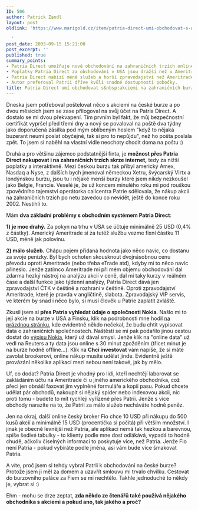 ```yaml
---
ID: 506
author: Patrick Zandl
layout: post
oldlink: 'https://www.marigold.cz/item/patria-direct-umi-obchodovat-s-akciemi-na-zahranicnich-burzach

  '
post_date: 2003-09-15 15:21:00
post_excerpt: ''
published: true
summary_points:
- Patria Direct umožňuje nově obchodování na zahraničních trzích online.
- Poplatky Patria Direct za obchodování v USA jsou dražší než u Ameritrade.
- Patria Direct nabízí méně služeb a horší zpravodajství než Ameritrade.
- Autor preferoval Patrii dříve kvůli snadné dostupnosti pobočky.
title: Patria Direct umí obchodovat s&nbsp;akciemi na zahraničních burzách
---
```


Dneska jsem potřeboval poštelovat něco s akciemi na české burze a po dvou měsících jsem se zase přilogoval na svůj účet na Patria Direct. A dostalo se mi dvou překvapení. Tím prvním byl fakt, že můj bezpečnostní certifikát vypršel před třemi dny a nový se povaloval na poště dva týdny jako doporučená zásilka pod mým oblíbeným heslem "když to nějaká buzerant neumí poslat obyčejně, tak si pro to nepůjdu", než ho pošta poslala zpět. To jsem si naběhl na vlastní vidle neochoty chodit doma na poštu :) 
<p>
Druhá a pro většinu zájemco podstatnější finta, je <STRONG>možnost přes Patria Direct nakupovat i na zahraničních trzích skrze internet,</STRONG> tedy za nižší poplatky a interaktivně. Mezi českou burzu tak přibyl americký Amex, Nasdaq a Nyse, z dalších bych jmenoval německou Xetru, švýcarský Virtx a londýnskou burzu, jsou tu i nějaké menší burzy které jsem nikdy nezkoušel jako Belgie, Francie. Veselé je, že už koncem minulého roku mi pod rouškou zpovědního tajemství operátorka callcentra Patrie sdělovala, že nákup akcií na zahraničních trzích po netu zavedou co nevidět, ještě do konce roku 2002. Nestihli to. 
<p>
Mám <STRONG>dva základní problémy s obchodním systémem Patria Direct</STRONG>: 
<p>
<STRONG>1) je moc drahý.</STRONG> Za pokyn na trhu v USA se účtuje minimálně 25 USD (0,4% z částky). Americký Ameritrade si za tutéž službu vezme fixní částku 11 USD, méně jak polovinu. 
<p>
<STRONG>2) málo služeb.</STRONG> Chápu pojem přidaná hodnota jako něco navíc, co dostanu za svoje penízky. Byl bych ochoten skousknout dvojnásobnou cenu převodu oproti Ameritrade (nebo třeba eTrade atd), kdyby mi to něco navíc přineslo. Jenže zatímco Ameritrade mi při mém objemu obchodování dal zdarma hezký nástroj na analýzu akcií v ceně, dal mi taky kurzy v reálném čase a další funkce jako týdenní analýzy, Patria Direct dává jen zpravodajství ČTK v češtině a rozhraní v češtině. Oproti zpravodajství Ameritrade, které je&#160;pravda v angličtině, slabota. Zpravodajský VIP servis, ve kterém by snad i něco bylo, si musí člověk u Patrie&#160;zaplatit zvláště. 
<p>
Zkusil jsem si <STRONG>přes Patria vyhledat údaje o společnosti Nokia</STRONG>. Našlo mi to její akcie na burze v USA a Finsku, klik na podrobnosti mne hodil <A href="http://www.patria.cz/investice/informace.asp?group=1&amp;ISIN=US6549022043">na prázdnou stránku</A>, kde evidentně někdo nečekal, že budu chtít vypisovat data o zahraničních společnostech. Naštěstí se mi pak podařilo jinou cestou dostat do <A href="http://www.patria.cz/akcie_svet/tituly.asp?ISIN=FI0009000681">výpisu Nokia</A>, který už dával smysl. Jenže klik na "online data" už vedl na Reuters a ty data jsou online s 30 minut zpožděním (třicet minut je na burze hodně offline...). Klik na <STRONG>Chci investovat</STRONG> vám napíše, že si máte zavolat brookerovi, online nákup musíte udělat jinde. Evidentně ještě provázání několika aplikací mezi sebou není takové, jak by mělo. 
<p>
Uf, co dodat? Patria Direct je vhodný pro lidi, kteří nechtějí laborovat se zakládáním účtu na Ameritrade či u jiného amerického obchodníka, což přeci jen obnáší faxovat jim vyplněné formuláře a kopii pasu. Pokud chcete udělat pár obchodů, nakoupit si nějaký spider nebo indexovou akcii, nic proti tomu - budete to mít rychleji vyřízené přes Patrii. Jenže s více obchody narazíte na to, že Patrii za málo služeb necháváte hodně peněz. 
<p>
Jen na okraj, další online český broker Fio chce 10 USD při nákupu do 500 kusů akcií a minimálně 15 USD (procentíčka si počítá) při větším množství. I jinak je obecně levnější než Patria, ale aplikaci nemá tak hezkou a barevnou, spíše šedivé tabulky - to klienty podle mne dost odlákává, vypadá to hodně chudě, ačkoliv číselných informací to poskytuje více, než Patria. Jenže Fio není Patria - pokud vybíráte podle jména, asi vám bude více šmakovat Patria. 
<p>
A víte, proč jsem si tehdy vybral Patrii k obchodování na české burze? Protože jsem ji měl za domem a uzavřít smlouvu mi trvalo chvilku. Cestovat do burzovního paláce za Fiem se mi nechtělo. Takhle jednoduché to někdy je, vybrat si :) 
<p>
Ehm - mohu se drze zeptat, <STRONG>zda někdo ze čtenářů také používá nějakého obchodníka s akciemi a pokud ano, tak jakého a proč?</STRONG></p>